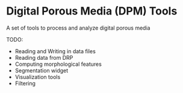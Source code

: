 # Digital Porous Media (DPM) Tools
A set of tools to process and analyze digital porous media

TODO:
- Reading and Writing in data files
- Reading data from DRP
- Computing morphological features
- Segmentation widget
- Visualization tools
- Filtering
